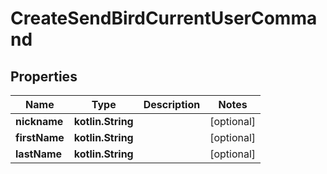 
# CreateSendBirdCurrentUserCommand

## Properties
Name | Type | Description | Notes
------------ | ------------- | ------------- | -------------
**nickname** | **kotlin.String** |  |  [optional]
**firstName** | **kotlin.String** |  |  [optional]
**lastName** | **kotlin.String** |  |  [optional]



